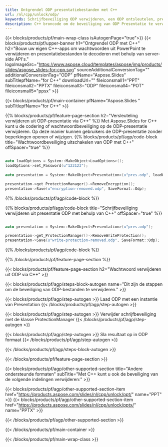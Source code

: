 ```yaml
---
title: Ontgrendel ODP presentatiebestanden met C++
url: /nl/cpp/unlock/odp/
keywords: Schrijfbeveiliging ODP verwijderen, een ODP ontsleutelen, presentatie ODP ontgrendelen, beveiliging ODP opheffen
description: C++ broncode om de beveiliging van ODP Presentatie te verwijderen.
---
```


{{< blocks/products/pf/main-wrap-class isAutogenPage="true">}}
{{< blocks/products/pf/upper-banner h1="Ontgrendel ODP met C++" h2="Bouw uw eigen C++-apps om wachtwoorden uit PowerPoint te verwijderen en presentatiebestanden te decoderen met behulp van server-side API's." logoImageSrc="https://www.aspose.cloud/templates/aspose/img/products/slides/aspose_slides-for-cpp.svg" sourceAdditionalConversionTag="" additionalConversionTag="ODP" pfName="Aspose.Slides" subTitlepfName="for C++" downloadUrl="" fileiconsmall1="PPT" fileiconsmall2="PPTX" fileiconsmall3="ODP" fileiconsmall4="POT" fileiconsmall5="ppsx" >}}

{{< blocks/products/pf/main-container pfName="Aspose.Slides " subTitlepfName="for C++" >}}

{{% blocks/products/pf/feature-page-section  h2="Versleuteling verwijderen uit ODP-presentatie via C++" %}}
Met Aspose.Slides for C++ kunt u de codering of wachtwoordbeveiliging op de ODP-presentatie verwijderen. Op deze manier kunnen gebruikers de ODP-presentatie zonder beperkingen openen of wijzigen.
{{% blocks/products/pf/agp/code-block title="Wachtwoordbeveiliging uitschakelen van ODP met C++" offSpacer="true" %}}

```cpp

auto loadOptions = System::MakeObject<LoadOptions>();
loadOptions->set_Password(u"123123");
    
auto presentation = System::MakeObject<Presentation>(u"pres.odp", loadOptions);

presentation->get_ProtectionManager()->RemoveEncryption();
presentation->Save(u"encryption-removed.odp", SaveFormat::Odp);
```

{{% /blocks/products/pf/agp/code-block %}}

{{% blocks/products/pf/agp/code-block title="Schrijfbeveiliging verwijderen uit presentatie ODP met behulp van C++" offSpacer="true" %}}

```cpp

auto presentation = System::MakeObject<Presentation>(u"pres.odp");

presentation->get_ProtectionManager()->RemoveWriteProtection();
presentation->Save(u"write-protection-removed.odp", SaveFormat::Odp);
```

{{% /blocks/products/pf/agp/code-block %}}

{{% /blocks/products/pf/feature-page-section %}}

{{< blocks/products/pf/feature-page-section  h2="Wachtwoord verwijderen uit ODP via C++" >}}

{{< blocks/products/pf/agp/steps-block-autogen name="Dit zijn de stappen om de beveiliging van ODP-bestanden te verwijderen." >}}

{{< blocks/products/pf/agp/step-autogen >}}
Laad ODP met een instantie van Presentation
{{< /blocks/products/pf/agp/step-autogen >}}

{{< blocks/products/pf/agp/step-autogen >}}
Verwijder schrijfbeveiliging met de klasse ProtectionManager
{{< /blocks/products/pf/agp/step-autogen >}}

{{< blocks/products/pf/agp/step-autogen >}}
Sla resultaat op in ODP formaat
{{< /blocks/products/pf/agp/step-autogen >}}

{{< /blocks/products/pf/agp/steps-block-autogen >}}

{{< /blocks/products/pf/feature-page-section >}}

{{< blocks/products/pf/agp/other-supported-section title="Andere ondersteunde formaten" subTitle="Met C++ kunt u ook de beveiliging van de volgende indelingen verwijderen:" >}}

{{< blocks/products/pf/agp/other-supported-section-item href="https://products.aspose.com/slides/nl/cpp/unlock/ppt/" name="PPT" >}}
{{< blocks/products/pf/agp/other-supported-section-item href="https://products.aspose.com/slides/nl/cpp/unlock/pptx/" name="PPTX" >}}


{{< /blocks/products/pf/agp/other-supported-section >}}

{{< /blocks/products/pf/main-container >}}
    
{{< /blocks/products/pf/main-wrap-class >}}
